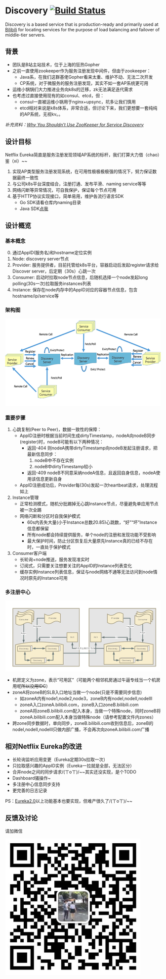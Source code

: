 # Discovery [![Build Status](https://travis-ci.org/Bilibili/discovery.svg?branch=master)](https://travis-ci.org/Bilibili/discovery)

Discovery is a based service that is production-ready and primarily used at [Bilibili](https://www.bilibili.com/) for locating services for the purpose of load balancing and failover of middle-tier servers.

## 背景

* 团队是B站主站技术，位于上海的狂热Gopher
* 之前一直使用zookeeper作为服务注册发现中间件，但由于zookeeper：
    * Java系，在我们这群基佬Gopher看来太重、维护不动、无法二次开发
    * CP系统，对于微服务的服务注册发现，其实不如一套AP系统更可用
* 运维小锅锅们大力推进业务向k8s的迁移，zk无法满足迭代需求
* 也考虑过直接使用现有的如consul、etcd，但：
    * consul一直被运维小锅用于nginx+upsync，坑多让我们慎用
    * etcd相对来说是k8s体系，非常合适，但讨论下来，我们更想要一套纯纯的AP系统，无视kv。。

_补充资料：[Why You Shouldn’t Use ZooKeeper for Service Discovery](https://medium.com/knerd/eureka-why-you-shouldnt-use-zookeeper-for-service-discovery-4932c5c7e764)_

## 设计目标

Netflix Eureka简直是服务注册发现领域AP系统的标杆，我们打算大力借（chao）鉴（xi）~~

1. 实现AP类型服务注册发现系统，在可用性极极极极强的情况下，努力保证数据最终一致性
2. 与公司k8s平台深度结合，注册打通、发布平滑、naming service等等
3. 网络闪断等异常情况，可自我保护，保证每个节点可用
4. 基于HTTP协议实现接口，简单易用，维护各流行语言SDK
    * Go SDK请看仓库内naming目录
    * Java SDK[点我](http://git.bilibili.co/wanghuan01/discovery)

## 设计概览

### 基本概念

0. 通过AppID(服务名)和hostname定位实例
1. Node: discovery server节点
2. Provider: 服务提供者，目前托管给k8s平台，容器启动后发起register请求给Discover server，后定期（30s）心跳一次
3. Consumer: 启动时拉取node节点信息，后随机选择一个node发起long polling(30s一次)拉取服务instances列表
4. Instance: 保存在node内存中的AppID对应的容器节点信息，包含hostname/ip/service等

### 架构图

![discovery arch](discovery_arch.png)

### 重要步骤

1. 心跳复制(Peer to Peer)，数据一致性的保障：
    * AppID注册时根据当前时间生成dirtyTimestamp，nodeA向nodeB同步(register)时，nodeB可能有以下两种情况：
        * 返回-404 则nodeA携带dirtyTimestamp向nodeB发起注册请求，把最新信息同步：
            1. nodeB中不存在实例
            2. nodeB中dirtyTimestamp较小
        * 返回-409 nodeB不同意采纳nodeA信息，且返回自身信息，nodeA使用该信息更新自身
    * AppID注册成功后，Provider每(30s)发起一次heartbeat请求，处理流程如上
2. Instance管理
    * 正常检测模式，随机分批踢掉无心跳Instance节点，尽量避免单应用节点被一次全踢
    * 网络闪断和分区时自我保护模式
        * 60s内丢失大量(小于Instance总数*2*0.85)心跳数，“好”“坏”Instance信息都保留
        * 所有node都会持续提供服务，单个node的注册和发现功能不受影响
        * 最大保护时间，防止分区恢复后大量原先Instance真的已经不存在时，一直处于保护模式
3. Consumer客户端
    * 长轮询+node推送，服务发现准实时
    * 订阅式，只需要关注想要关注的AppID的Instance列表变化
    * 缓存实例Instance列表信息，保证与node网络不通等无法访问到node情况时原先的Instance可用

### 多注册中心

![discovery zone arch](discovery_zone_arch.png)

* 机房定义为zone，表示“可用区”（可能两个相邻机房通过牛逼专线当一个机房用呢~~所以没用IDC~~）
* zoneA将zoneB的SLB入口地址当做一个node(只是不需要同步信息)
    * 如zoneA内有node1,node2,node3，zoneB内有nodeI,nodeII,nodeIII
    * zoneA入口zoneA.bilibili.com，zoneB入口zoneB.bilibili.com
    * zoneA将zoneB.bilibili.com配入本身，当做一个特殊node，同时zoneB将zoneA.bilibili.com配入本身当做特殊node（请参考配置文件内zones）
* 跨zone同步数据时，单向同步，zoneB.bilibili.com收到信息后，zoneB的nodeI,nodeII,nodeIII只做内部广播，不会再次向zoneA.bilibili.com广播

## 相对Netflix Eureka的改进

* 长轮询监听应用变更（Eureka定期30s拉取一次）
* 只拉取感兴趣的AppID实例（Eureka一拉就是全部，无法区分）
* 合并node之间的同步请求/(ㄒoㄒ)/~~其实还没实现，是个TODO
* Dashboard骚操作~
* 多注册中心信息同步支持
* 更完善的日志记录

PS：[Eureka2.0](https://github.com/Netflix/eureka/wiki/Eureka-2.0-Motivations)以上功能基本也要实现，但难产很久了/(ㄒoㄒ)/~~

## 反馈及讨论

请加微信

![wechat](discovery_wechat.png)
